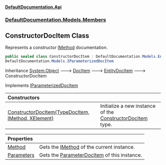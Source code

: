 #### [DefaultDocumentation.Api](index.md 'index')
### [DefaultDocumentation.Models.Members](index.md#DefaultDocumentation.Models.Members 'DefaultDocumentation.Models.Members')

## ConstructorDocItem Class

Represents a constructor [IMethod](https://github.com/icsharpcode/ILSpy 'ICSharpCode.Decompiler.TypeSystem.IMethod') documentation.

```csharp
public sealed class ConstructorDocItem : DefaultDocumentation.Models.EntityDocItem,
DefaultDocumentation.Models.IParameterizedDocItem
```

Inheritance [System.Object](https://docs.microsoft.com/en-us/dotnet/api/System.Object 'System.Object') &#129106; [DocItem](DocItem.md 'DefaultDocumentation.Models.DocItem') &#129106; [EntityDocItem](EntityDocItem.md 'DefaultDocumentation.Models.EntityDocItem') &#129106; ConstructorDocItem

Implements [IParameterizedDocItem](IParameterizedDocItem.md 'DefaultDocumentation.Models.IParameterizedDocItem')

| Constructors | |
| :--- | :--- |
| [ConstructorDocItem(TypeDocItem, IMethod, XElement)](ConstructorDocItem.ConstructorDocItem(TypeDocItem,IMethod,XElement).md 'DefaultDocumentation.Models.Members.ConstructorDocItem.ConstructorDocItem(DefaultDocumentation.Models.Types.TypeDocItem, IMethod, System.Xml.Linq.XElement)') | Initialize a new instance of the [ConstructorDocItem](ConstructorDocItem.md 'DefaultDocumentation.Models.Members.ConstructorDocItem') type. |

| Properties | |
| :--- | :--- |
| [Method](ConstructorDocItem.Method.md 'DefaultDocumentation.Models.Members.ConstructorDocItem.Method') | Gets the [IMethod](https://github.com/icsharpcode/ILSpy 'ICSharpCode.Decompiler.TypeSystem.IMethod') of the current instance. |
| [Parameters](ConstructorDocItem.Parameters.md 'DefaultDocumentation.Models.Members.ConstructorDocItem.Parameters') | Gets the [ParameterDocItem](ParameterDocItem.md 'DefaultDocumentation.Models.Parameters.ParameterDocItem') of this instance. |

